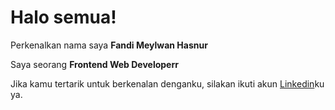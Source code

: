 # Halo semua! 

Perkenalkan nama saya **Fandi Meylwan Hasnur**

Saya seorang **Frontend Web Developerr**

Jika kamu tertarik untuk berkenalan denganku, silakan ikuti akun [Linkedin](https://www.linkedin.com/in/fandi-meylwan-hasnur-013495185/)ku ya.
